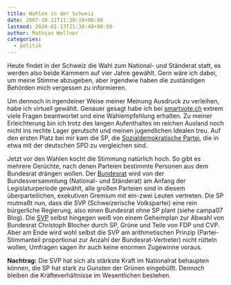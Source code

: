 ```yaml
---
title: Wahlen in der Schweiz
date: 2007-10-21T11:39:18+00:00
lastmod: 2020-01-13T21:38:48+00:00
author: Mathias Wellner
categories:
  - politik
---
```

Heute findet in der Schweiz die Wahl zum National- und Ständerat statt, es werden also beide Kammern auf vier Jahre gewählt. Gern wäre ich dabei, um meine Stimme abzugeben, aber irgendwie haben die zuständigen Behörden mich vergessen zu informieren. 
<!--more-->

Um dennoch in irgendeiner Weise meiner Meinung Ausdruck zu verleihen, habe ich virtuell gewählt. Genauer gesagt habe ich bei [smartvote.ch](http://www.smartvote.ch) extrem viele Fragen beantwortet und eine Wahlempfehlung erhalten. Zu meiner Erleichterung bin ich trotz des langen Aufenthaltes im reichen Ausland noch nicht ins rechte Lager gerutscht und meinen jugendlichen Idealen treu. Auf den ersten Platz bei mir kam die SP, die [Sozialdemokratische Partei](http://www.sp-ps.ch), die in etwa mit der deutschen SPD zu vergleichen sind.

Jetzt vor den Wahlen kocht die Stimmung natürlich hoch. So gibt es mehrere Gerüchte, nach denen Parteien bestimmte Personen aus dem Bundesrat drängen wollen. Der [Bundesrat](http://de.wikipedia.org/wiki/Bundesrat_%28Schweiz%29) wird von der Bundesversammlung (National- und Ständerat) am Anfang der Legislaturperiode gewählt, alle großen Parteien sind in diesem überparteilichen, exekutiven Gremium mit ein-zwei Leuten vertreten. Die SP mutmaßt nun, dass die SVP (Schweizerische Volkspartei) eine rein bürgerliche Regierung, also einen Bundesrat ohne SP plant (siehe campa07 Blog). Die [SVP](http://www.svp.ch) selbst hingegen weiß von einem Geheimplan zur Abwahl von Bundesrat Christoph Blocher durch SP, Grüne und Teile von FDP und CVP. Aber am Ende wird wohl selbst die SVP am arithmetischen Prinzip (Partei-Stimmanteil proportional zur Anzahl der Bundesrat-Vertreter) nicht rütteln wollen, Umfragen sagen ihr auch keine enormen Zugewinne voraus.

**Nachtrag:** Die SVP hat sich als stärkste Kraft im Nationalrat behaupten können, die SP hat stark zu Gunsten der Grünen eingebüßt. Dennoch bleiben die Kräfteverhältnisse im Wesentlichen bestehen.